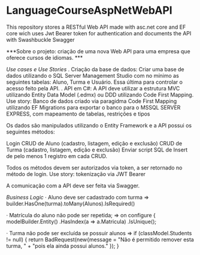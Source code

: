 # LanguageCourseAspNetWebAPI
This repository stores a RESTful Web API made with asc.net core and EF core wich uses Jwt Bearer token for authentication and documents the API with Swashbuckle Swagger

***Sobre o projeto: criação de uma nova Web API para uma empresa que oferece cursos de idiomas. ***

*Use cases e Use Stories*
 . Criação da base de dados: Criar uma base de dados utilizando o SQL Server Management Studio com no mínimo as seguintes tabelas: Aluno, Turma e Usuário. Essa última para controlar o acesso feito pela API.
 . API em C#: A API deve utilizar a estrutura MVC utilizando Entity Data Model (.edmx) ou DDD utilizando Code First Mapping.
 Use story: Banco de dados criado via paragidma Code First Mapping utilizando EF Migrations para exportar o banco para o MSSQL SERVER EXPRESS, com mapeamento de tabelas, restrições e tipos
  
 Os dados são manipulados utilizando o Entity Framework e a API possui os seguintes métodos:

Login 
CRUD de Aluno (cadastro, listagem, edição e exclusão) 
CRUD de Turma (cadastro, listagem, edição e exclusão)
Enviar script SQL de Insert de pelo menos 1 registro em cada CRUD.

Todos os métodos devem ser autorizados via token, a ser retornado no método de login.
Use story: tokenização via JWT Bearer

A comunicação com a API deve ser feita via Swagger.

*Business Logic*
·   Aluno deve ser cadastrado com turma => builder.HasOne(turma).toMany(Alunos).IsRequired()

·   Matrícula do aluno não pode ser repetida; => on configure { modelBuilder.Entity<Aluno>()
            .HasIndex(a => a.Matricula)
            .IsUnique();

·  Turma não pode ser excluída se possuir alunos =>                 if (classModel.Students != null)
                {
                    return BadRequest(new{message = "Não é permitido remover esta turma, " +
                    "pois ela ainda possui alunos."
                    });
                }
